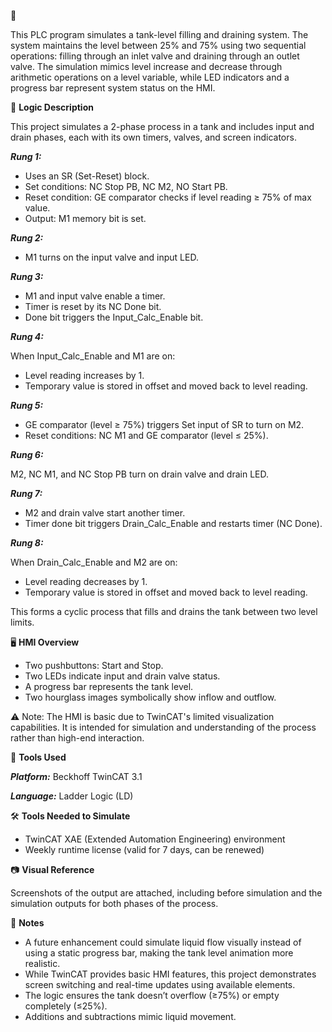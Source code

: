 🧪

This PLC program simulates a tank-level filling and draining system. The system maintains the level between 25% and 75% using two sequential operations: filling through an inlet valve and draining through an outlet valve. The simulation mimics level increase and decrease through arithmetic operations on a level variable, while LED indicators and a progress bar represent system status on the HMI.

🧩 **Logic Description**

This project simulates a 2-phase process in a tank and includes input and drain phases, each with its own timers, valves, and screen indicators.

_**Rung 1:**_

  - Uses an SR (Set-Reset) block.
  - Set conditions: NC Stop PB, NC M2, NO Start PB.
  - Reset condition: GE comparator checks if level reading ≥ 75% of max value.
  - Output: M1 memory bit is set.

_**Rung 2:**_
  - M1 turns on the input valve and input LED.

_**Rung 3:**_

  - M1 and input valve enable a timer.
  - Timer is reset by its NC Done bit.
  - Done bit triggers the Input_Calc_Enable bit.

_**Rung 4:**_

When Input_Calc_Enable and M1 are on:
  - Level reading increases by 1.
  - Temporary value is stored in offset and moved back to level reading.

_**Rung 5:**_

  - GE comparator (level ≥ 75%) triggers Set input of SR to turn on M2.
  - Reset conditions: NC M1 and GE comparator (level ≤ 25%).

_**Rung 6:**_

M2, NC M1, and NC Stop PB turn on drain valve and drain LED.

_**Rung 7:**_
  
  - M2 and drain valve start another timer.
  - Timer done bit triggers Drain_Calc_Enable and restarts timer (NC Done).

_**Rung 8:**_

When Drain_Calc_Enable and M2 are on:
  - Level reading decreases by 1.
  - Temporary value is stored in offset and moved back to level reading.

This forms a cyclic process that fills and drains the tank between two level limits.

🖥️ **HMI Overview**

- Two pushbuttons: Start and Stop.
- Two LEDs indicate input and drain valve status.
- A progress bar represents the tank level.
- Two hourglass images symbolically show inflow and outflow.
  
⚠️ Note: The HMI is basic due to TwinCAT's limited visualization capabilities. It is intended for simulation and understanding of the process rather than high-end interaction.

🔧 **Tools Used**

_**Platform:**_ Beckhoff TwinCAT 3.1

_**Language:**_ Ladder Logic (LD)

🛠️ **Tools Needed to Simulate**

- TwinCAT XAE (Extended Automation Engineering) environment
- Weekly runtime license (valid for 7 days, can be renewed)
  
📷 **Visual Reference**

Screenshots of the output are attached, including before simulation and the simulation outputs for both phases of the process.

📌 **Notes**

- A future enhancement could simulate liquid flow visually instead of using a static progress bar, making the tank level animation more realistic.
- While TwinCAT provides basic HMI features, this project demonstrates screen switching and real-time updates using available elements.
- The logic ensures the tank doesn’t overflow (≥75%) or empty completely (≤25%).
- Additions and subtractions mimic liquid movement.
